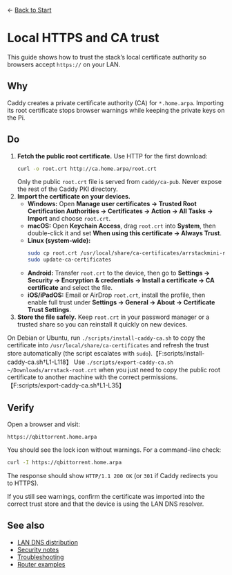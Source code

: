 ← [Back to Start](../README.md)

# Local HTTPS and CA trust

This guide shows how to trust the stack’s local certificate authority so browsers accept `https://` on your LAN.

## Why
Caddy creates a private certificate authority (CA) for `*.home.arpa`. Importing its root certificate stops browser warnings while keeping the private keys on the Pi.

## Do
1. **Fetch the public root certificate.** Use HTTP for the first download:
   ```bash
   curl -o root.crt http://ca.home.arpa/root.crt
   ```
   Only the public `root.crt` file is served from `caddy/ca-pub`. Never expose the rest of the Caddy PKI directory.
2. **Import the certificate on your devices.**
   - **Windows:** Open **Manage user certificates → Trusted Root Certification Authorities → Certificates → Action → All Tasks → Import** and choose `root.crt`.
   - **macOS:** Open **Keychain Access**, drag `root.crt` into **System**, then double-click it and set **When using this certificate → Always Trust**.
   - **Linux (system-wide):**
     ```bash
     sudo cp root.crt /usr/local/share/ca-certificates/arrstackmini-root.crt
     sudo update-ca-certificates
     ```
   - **Android:** Transfer `root.crt` to the device, then go to **Settings → Security → Encryption & credentials → Install a certificate → CA certificate** and select the file.
   - **iOS/iPadOS:** Email or AirDrop `root.crt`, install the profile, then enable full trust under **Settings → General → About → Certificate Trust Settings**.
3. **Store the file safely.** Keep `root.crt` in your password manager or a trusted share so you can reinstall it quickly on new devices.

On Debian or Ubuntu, run `./scripts/install-caddy-ca.sh` to copy the certificate into `/usr/local/share/ca-certificates` and refresh the trust store automatically (the script escalates with `sudo`).【F:scripts/install-caddy-ca.sh†L1-L118】 Use `./scripts/export-caddy-ca.sh ~/Downloads/arrstack-root.crt` when you just need to copy the public root certificate to another machine with the correct permissions.【F:scripts/export-caddy-ca.sh†L1-L35】

## Verify
Open a browser and visit:
```
https://qbittorrent.home.arpa
```
You should see the lock icon without warnings. For a command-line check:
```bash
curl -I https://qbittorrent.home.arpa
```
The response should show `HTTP/1.1 200 OK` (or `301` if Caddy redirects you to HTTPS).

If you still see warnings, confirm the certificate was imported into the correct trust store and that the device is using the LAN DNS resolver.

## See also
- [LAN DNS distribution](lan-dns.md)
- [Security notes](security-notes.md)
- [Troubleshooting](troubleshooting.md)
- [Router examples](router-examples.md)

